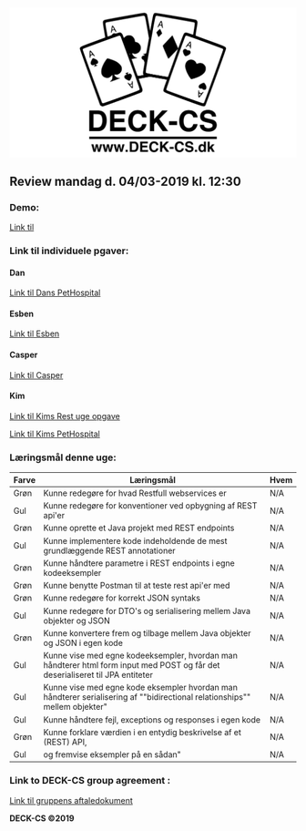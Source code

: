 <img src="Banner-top-DCS.png" width="700" align="center"/>  

## Review mandag d. 04/03-2019 kl. 12:30 ##

### Demo: ###
[Link til ](https://) 

### Link til individuele pgaver: ###
#### Dan ####
[Link til Dans PetHospital](https://github.com/godlikecpu/pethospital) 

#### Esben ####
[Link til Esben](https://github.com/Edunno) 

#### Casper ####
[Link til Casper](https://github.com/Marx02) 

#### Kim ####
[Link til Kims Rest uge opgave](https://github.com/KimHotDK/restday1) 

[Link til Kims PetHospital](https://github.com/KimHotDK/PetHospital) 

### Læringsmål denne uge:

Farve | Læringsmål | Hvem
------------ | ------------- | -------------
Grøn | Kunne redegøre for hvad Restfull webservices er | N/A
Gul | Kunne redegøre for konventioner ved opbygning af REST api'er | N/A
Grøn | Kunne oprette et Java projekt med REST endpoints | N/A
Gul | Kunne implementere kode indeholdende de mest grundlæggende REST annotationer | N/A
Grøn | Kunne håndtere parametre i REST endpoints i egne kodeeksempler | N/A
Grøn | Kunne benytte Postman til at teste rest api'er med | N/A
Grøn | Kunne redegøre for korrekt JSON syntaks | N/A
Gul | Kunne redegøre for DTO's og serialisering mellem Java objekter og JSON | N/A
Grøn | Kunne konvertere frem og tilbage mellem Java objekter og JSON i egen kode | N/A
Gul | Kunne vise med egne kodeeksempler, hvordan man håndterer html form input med POST og får det deserialiseret til JPA entiteter | N/A
Gul | Kunne vise med egne kode eksempler hvordan man håndterer serialisering af ""bidirectional relationships"" mellem objekter" | N/A
Gul | Kunne håndtere fejl, exceptions og responses i egen kode | N/A
Grøn | Kunne forklare værdien i en entydig beskrivelse af et (REST) API,  | N/A
Gul | og fremvise eksempler på en sådan" | N/A

### Link to DECK-CS group agreement :
[Link til gruppens aftaledokument](https://docs.google.com/document/d/1uSLKk3kQAV3UQ0Y1XKtVFQ_YJ_gXrON00-IDqS8o5s4/edit?usp=sharing) 

**DECK-CS ©2019**
